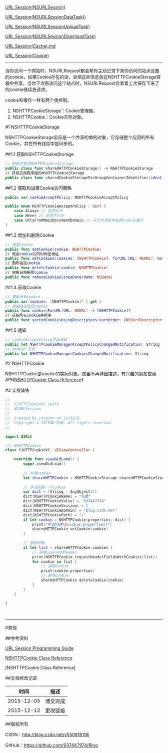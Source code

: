 [URL Session(NSURLSession)](https://github.com/937447974/Blog/blob/master/IOS/Core%20Services%20Layer/Foundation/URL%20Session(NSURLSession).md)

[URL Session(NSURLSessionDataTask))](https://github.com/937447974/Blog/blob/master/IOS/Core%20Services%20Layer/Foundation/URL%20Session(NSURLSessionDataTask).md)

[URL Session(NSURLSessionUploadTask)](https://github.com/937447974/Blog/blob/master/IOS/Core%20Services%20Layer/Foundation/URL%20Session(NSURLSessionUploadTask).md)

[URL Session(NSURLSessionDownloadTask)](https://github.com/937447974/Blog/blob/master/IOS/Core%20Services%20Layer/Foundation/URL%20Session(NSURLSessionDownloadTask).md)

[URL Session(Cache).md](https://github.com/937447974/Blog/blob/master/IOS/Core%20Services%20Layer/Foundation/URL%20Session(Cache).md)

[URL Session(Cookie)](https://github.com/937447974/Blog/blob/master/IOS/Core%20Services%20Layer/Foundation/URL%20Session(Cookie).md)

----

当你访问一个网站时，NSURLRequest都会帮你主动记录下来你访问的站点设置的cookie，如果Cookie存在的话，会把这些信息放在NSHTTPCookieStorage容器中共享，当你下次再访问这个站点时，NSURLRequest会拿着上次保存下来了的cookie继续去请求。

cookie和缓存一样有两个类控制。

1. NSHTTPCookieStorage：Cookie管理器。
2. NSHTTPCookie：Cookie实际对象。

#1 NSHTTPCookieStorage

NSHTTPCookieStorage实际是一个共享的单例对象，它存储整个应用的所有Cookie，并在所有线程中是同步的。

##1.1 获取NSHTTPCookieStorage

```swift
// 获取共享的NSHTTPCookieStorage
public class func sharedHTTPCookieStorage() -> NSHTTPCookieStorage
// 获取应用程序组的NSHTTPCookieStorage
public class func sharedCookieStorageForGroupContainerIdentifier(identifier: String) -> NSHTTPCookieStorage
```

##1.2 获取和设置Cookie访问策略

```swift
public var cookieAcceptPolicy: NSHTTPCookieAcceptPolicy

public enum NSHTTPCookieAcceptPolicy : UInt {
    case Always // 全部允许
    case Never // 全部不允许
    case OnlyFromMainDocumentDomain // 只允许顶级地址的cookie通过
}
```

##1.3 增加和删除Cookie

```swift
// 增加cookie
public func setCookie(cookie: NSHTTPCookie)
// 增加cookie的同时绑定地址
public func setCookies(cookies: [NSHTTPCookie], forURL URL: NSURL?, mainDocumentURL: NSURL?)
// 删除指定cookie
public func deleteCookie(cookie: NSHTTPCookie)
// 根据日期删除cookie
public func removeCookiesSinceDate(date: NSDate)
```

##1.4 获取Cookie

```swift
// 获取所有cookie
public var cookies: [NSHTTPCookie]? { get }
// 根据路径放回cookie
public func cookiesForURL(URL: NSURL) -> [NSHTTPCookie]?
// 获取所有cookie并排序
public func sortedCookiesUsingDescriptors(sortOrder: [NSSortDescriptor]) -> [NSHTTPCookie]
```

##1.5 通知

```swift
// cookieAcceptPolicy变动通知
public let NSHTTPCookieManagerAcceptPolicyChangedNotification: String
// cookie 变化
public let NSHTTPCookieManagerCookiesChangedNotification: String
```

#2 NSHTTPCookie

NSHTTPCookie是cookie的实际对象。这里不再详细描述，有兴趣的朋友查阅API《[NSHTTPCookie Class Reference](https://developer.apple.com/library/ios/documentation/Cocoa/Reference/Foundation/Classes/NSHTTPCookie_Class/index.html)》

#3 实战演练

```swift
//
//  YJHTTPCookieVC.swift
//  NSURLSession
//
//  Created by yangjun on 15/12/5.
//  Copyright © 2015年 阳君. All rights reserved.
//

import UIKit

/// NSHTTPCookie
class YJHTTPCookieVC: UIViewController {

    override func viewDidLoad() {
        super.viewDidLoad()
        
        // 共享cookie
        let sharedHTTPCookie = NSHTTPCookieStorage.sharedHTTPCookieStorage()
        
        // 手动创建一个cookie
        var dict = [String : AnyObject]()
        dict[NSHTTPCookieName] = "阳君"
        dict[NSHTTPCookieValue] = "937447974"
        dict[NSHTTPCookieVersion] = 1
        dict[NSHTTPCookieDomain] = "blog.csdn.net"
        dict[NSHTTPCookiePath] = "/"
        if let cookie = NSHTTPCookie(properties: dict) {
            print("手动创建\(cookie.properties)")
            sharedHTTPCookie.setCookie(cookie)
        }
        
        // 删除所有
        if let list = sharedHTTPCookie.cookies {
            // 获取cookie的header
            print(NSHTTPCookie.requestHeaderFieldsWithCookies(list))
            for cookie in list {
                // 读取cookie
                print(cookie.properties)
                // 删除cookie
                sharedHTTPCookie.deleteCookie(cookie)
            }
        }
    }

}
```

&#160;

----------

#其他

##参考资料

[URL Session Programming Guide](https://developer.apple.com/library/ios/documentation/Cocoa/Conceptual/URLLoadingSystem/URLLoadingSystem.html)

[NSHTTPCookie Class Reference](https://developer.apple.com/library/ios/documentation/Cocoa/Reference/Foundation/Classes/NSHTTPCookie_Class/index.html)

[NSHTTPCookie Class Reference]

##文档修改记录

| 时间 | 描述 |
| ---- | ---- |
| 2015-12-05 | 博文完成 |
| 2015-12-12 | 更改链接 |

##版权所有

CSDN：http://blog.csdn.net/y550918116j

GitHub：https://github.com/937447974/Blog